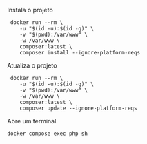 
Instala o projeto
```
 docker run --rm \
    -u "$(id -u):$(id -g)" \
    -v "$(pwd):/var/www" \
    -w /var/www \
    composer:latest \
    composer install --ignore-platform-reqs
```

Atualiza o projeto
```
 docker run --rm \
    -u "$(id -u):$(id -g)" \
    -v "$(pwd):/var/www" \
    -w /var/www \
    composer:latest \
    composer update --ignore-platform-reqs
```
Abre um terminal. 
```
docker compose exec php sh
```
